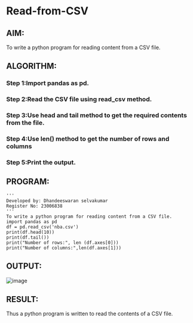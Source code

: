 # Read-from-CSV

## AIM:
To write a python program for reading content from a CSV file.
## ALGORITHM:
### Step 1:Import pandas as pd.
### Step 2:Read the CSV file using read_csv method.
### Step 3:Use head and tail method to get the required contents from the file.
### Step 4:Use len() method to get the number of rows and columns
### Step 5:Print the output.

## PROGRAM:
```
'''
Developed by: Dhandeeswaran selvakumar
Register No: 23006838
'''
To write a python program for reading content from a CSV file.
import pandas as pd
df = pd.read_csv('nba.csv')
print(df.head(10))
print(df.tail())
print("Number of rows:", len (df.axes[0]))
print("Number of columns:",len(df.axes[1]))

```
## OUTPUT:
![image](https://github.com/MOHAMEDFAROOK2005/Read-from-CSV/assets/150319482/3235698a-d771-4e37-b68b-67398416001a)

## RESULT:
Thus a python program is written to read the contents of a CSV file.
